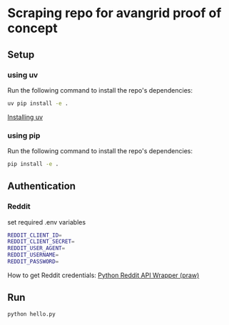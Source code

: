 # Scraping repo for avangrid proof of concept

## Setup

### using uv

Run the following command to install the repo's dependencies:

```bash
uv pip install -e .
```

[Installing uv](https://docs.astral.sh/uv/getting-started/installation/)

### using pip

Run the following command to install the repo's dependencies:

```bash
pip install -e .
```

## Authentication

### Reddit

set required .env variables

```bash
REDDIT_CLIENT_ID=
REDDIT_CLIENT_SECRET=
REDDIT_USER_AGENT=
REDDIT_USERNAME=
REDDIT_PASSWORD=
```

How to get Reddit credentials: [Python Reddit API Wrapper (praw)](https://josephlai241.github.io/URS/credentials.html)

## Run

```bash
python hello.py
```
